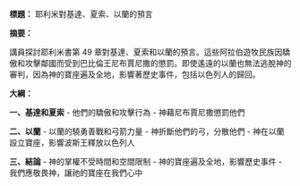 **標題：** 耶利米對基達、夏索、以蘭的預言

**摘要：**

講員探討耶利米書第 49 章對基達、夏索和以蘭的預言。這些阿拉伯遊牧民族因驕傲和攻擊鄰國而受到巴比倫王尼布賈尼撒的懲罰。即使遙遠的以蘭也無法逃脫神的審判，因為神的寶座遍及全地，影響著歷史事件，包括以色列人的歸回。

**大綱：**

**一、基達和夏索**
    - 他們的驕傲和攻擊行為
    - 神藉尼布賈尼撒懲罰他們

**二、以蘭**
    - 以蘭的驍勇善戰和弓箭力量
    - 神折斷他們的弓，分散他們
    - 神在以蘭設立寶座，影響波斯王釋放以色列人

**三、結論**
    - 神的掌權不受時間和空間限制
    - 神的寶座遍及全地，影響歷史事件
    - 我們應敬畏神，讓祂的寶座在我們心中